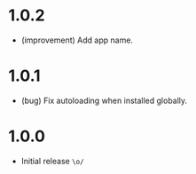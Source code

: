 1.0.2
=====

* (improvement) Add app name.



1.0.1
=====

* (bug) Fix autoloading when installed globally.


1.0.0
=====

* Initial release `\o/`
